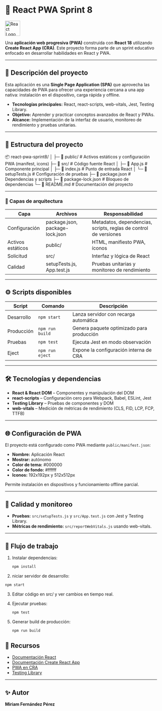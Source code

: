 # 🚀 React PWA Sprint 8

<img src="https://upload.wikimedia.org/wikipedia/commons/a/a7/React-icon.svg" alt="React Logo" width="50"/>

Una **aplicación web progresiva (PWA)** construida con **React 18** utilizando **Create React App (CRA)**. Este proyecto forma parte de un sprint educativo enfocado en desarrollar habilidades en React y PWA.

---

## 📝 Descripción del proyecto

Esta aplicación es una **Single Page Application (SPA)** que aprovecha las capacidades de PWA para ofrecer una experiencia cercana a una app nativa: instalación en el dispositivo, carga rápida y offline.

- **Tecnologías principales:** React, react-scripts, web-vitals, Jest, Testing Library.
- **Objetivo:** Aprender y practicar conceptos avanzados de React y PWAs.
- **Alcance:** Implementación de la interfaz de usuario, monitoreo de rendimiento y pruebas unitarias.

---

## 📂 Estructura del proyecto

📦 react-pwa-sprint8/
│
├─ 📂 public/        # Activos estáticos y configuración PWA (manifest, icons)
├─ 📂 src/           # Código fuente React
│   ├─ 📄 App.js     # Componente principal
│   ├─ 📄 index.js   # Punto de entrada React
│   └─ 📄 setupTests.js # Configuración de pruebas
├─ 📄 package.json       # Dependencias y scripts
├─ 📄 package-lock.json  # Bloqueo de dependencias
└─ 📄 README.md          # Documentación del proyecto

---


### 🔹 Capas de arquitectura

| Capa               | Archivos                          | Responsabilidad                                               |
|-------------------|----------------------------------|---------------------------------------------------------------|
| Configuración      | package.json, package-lock.json   | Metadatos, dependencias, scripts, reglas de control de versiones |
| Activos estáticos  | public/                           | HTML, manifiesto PWA, íconos                                  |
| Solicitud          | src/                              | Interfaz y lógica de React                                     |
| Calidad            | setupTests.js, App.test.js        | Pruebas unitarias y monitoreo de rendimiento                  |

---

## ⚙️ Scripts disponibles

| Script             | Comando                    | Descripción                                   |
|------------------|----------------------------|-----------------------------------------------|
| Desarrollo        | `npm start`                | Lanza servidor con recarga automática        |
| Producción        | `npm run build`            | Genera paquete optimizado para producción    |
| Pruebas           | `npm test`                 | Ejecuta Jest en modo observación             |
| Eject             | `npm run eject`            | Expone la configuración interna de CRA       |

---

## 🛠 Tecnologías y dependencias

- **React & React DOM** – Componentes y manipulación del DOM
- **react-scripts** – Configuración cero para Webpack, Babel, ESLint, Jest
- **Testing Library** – Pruebas de componentes y DOM
- **web-vitals** – Medición de métricas de rendimiento (CLS, FID, LCP, FCP, TTFB)

---

## 🌐 Configuración de PWA

El proyecto está configurado como PWA mediante `public/manifest.json`:

- **Nombre:** Aplicación React
- **Mostrar:** autónomo
- **Color de tema:** #000000
- **Color de fondo:** #ffffff
- **Iconos:** 192x192px y 512x512px

Permite instalación en dispositivos y funcionamiento offline parcial.

---

## 🧪 Calidad y monitoreo

- **Pruebas:** `src/setupTests.js` y `src/App.test.js` con Jest y Testing Library.
- **Métricas de rendimiento:** `src/reportWebVitals.js` usando web-vitals.

---

## 🔄 Flujo de trabajo

1. Instalar dependencias:  
   ```bash
   npm install
   ```
2. niciar servidor de desarrollo:
  ```bash
  npm start
  ```

3. Editar código en src/ y ver cambios en tiempo real.

4. Ejecutar pruebas:
   ```bash
   npm test
   ```
5. Generar build de producción:
   ```bash
   npm run build
   ```

## 📖 Recursos

- [Documentación React](https://reactjs.org/)
- [Documentación Create React App](https://create-react-app.dev/)
- [PWA en CRA](https://create-react-app.dev/docs/making-a-progressive-web-app/)
- [Testing Library](https://testing-library.com/)

---

## ✨ Autor

**Miriam Fernández Pérez**

